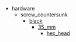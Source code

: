 * hardware
  * screw_countersunk
    * [black](hardware/screw_countersunk/black)
      * [35_mm](hardware/screw_countersunk/black/35_mm)
        * [hex_head](hex_head)
